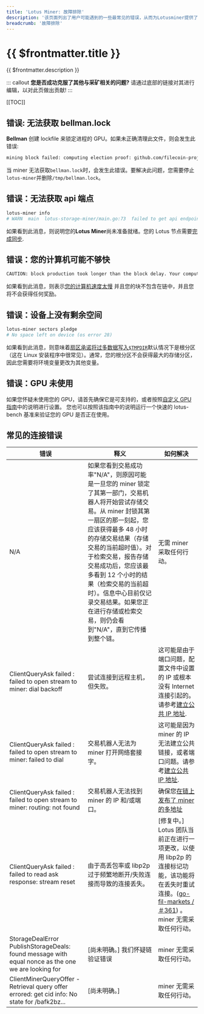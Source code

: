 ```yaml
---
title: 'Lotus Miner: 故障排除'
description: '该页面列出了用户可能遇到的一些最常见的错误，从而为Lotusminer提供了一些故障排除建议。'
breadcrumb: '故障排除'
---
```


# {{ $frontmatter.title }}

{{ $frontmatter.description }}

::: callout
**您是否成功克服了其他与采矿相关的问题?** 请通过底部的链接对其进行编辑，以对此页做出贡献!
:::

[[TOC]]

## 错误: 无法获取 bellman.lock

**Bellman** 创建 lockfile 来锁定进程的 GPU。如果未正确清理此文件，则会发生此错误:

```sh
mining block failed: computing election proof: github.com/filecoin-project/lotus/miner.(*Miner).mineOne
```

当 miner 无法获取`bellman.lock`时，会发生此错误。要解决此问题，您需要停止`lotus-miner`并删除`/tmp/bellman.lock`。

## 错误：无法获取 api 端点

```sh
lotus-miner info
# WARN  main  lotus-storage-miner/main.go:73  failed to get api endpoint: (/Users/user/.lotusminer) %!w(*errors.errorString=&{API not running (no endpoint)}):
```

如果看到此消息，则说明您的**Lotus Miner**尚未准备就绪。您的 Lotus 节点需要[完成同步](../../get-started/lotus/chain.md#checking-sync-status).

## 错误：您的计算机可能不够快

```sh
CAUTION: block production took longer than the block delay. Your computer may not be fast enough to keep up
```

如果看到此消息，则表示[您的计算机速度太慢](../hardware-requirements.md) 并且您的块不包含在链中，并且您将不会获得任何奖励。

## 错误：设备上没有剩余空间

```sh
lotus-miner sectors pledge
# No space left on device (os error 28)
```

如果看到此消息，则意味着[扇区承诺将过多数据写入`$TMPDIR`](sector-pledging.md)默认情况下是根分区（这在 Linux 安装程序中很常见）。通常，您的根分区不会获得最大的存储分区，因此您需要将环境变量更改为其他变量。

## 错误：GPU 未使用

如果您怀疑未使用您的 GPU，请首先确保它是可支持的，或者按照[自定义 GPU 指南](gpus.md)中的说明进行设置。 您也可以按照该指南中的说明运行一个快速的 lotus-bench 基准来验证您的 GPU 是否正在使用。

## 常见的连接错误

| 错误                                                                                               | 释义                                                                                                                                                                                                                                                                                                                                                                                           | 如何解决                                                                                                                                                                                                               |
| -------------------------------------------------------------------------------------------------- | ---------------------------------------------------------------------------------------------------------------------------------------------------------------------------------------------------------------------------------------------------------------------------------------------------------------------------------------------------------------------------------------------- | ---------------------------------------------------------------------------------------------------------------------------------------------------------------------------------------------------------------------- |
| N/A                                                                                                | 如果您看到交易成功率"N/A"，则原因可能是一旦您的 miner 锁定了其第一部门，交易机器人将开始尝试存储交易。从 miner 封锁其第一扇区的那一刻起，您应该获得最多 48 小时的存储交易结果（存储交易的当前超时值）。对于检索交易，报告存储交易成功后，您应该最多看到 12 个小时的结果（检索交易的当前超时）。信息中心目前仅记录交易结果。如果您正在进行存储或检索交易，则仍会看到"N/A"，直到它传播到整个链。 | 无需 miner 采取任何行动。                                                                                                                                                                                              |
| ClientQueryAsk failed : failed to open stream to miner: dial backoff                               | 尝试连接到远程主机，但失败。                                                                                                                                                                                                                                                                                                                                                                   | 这可能是由于端口问题，配置文件中设置的 IP 或根本没有 Internet 连接引起的。请参考[建立公共 IP 地址](https://docs.filecoin.io/mine/connectivity/#establishing-a-public-ip-address).                                      |
| ClientQueryAsk failed : failed to open stream to miner: failed to dial                             | 交易机器人无法为 miner 打开网络套接字。                                                                                                                                                                                                                                                                                                                                                        | 这可能是因为 miner 的 IP 无法建立公共链接，或者端口问题。请参考[建立公共 IP 地址](https://docs.filecoin.io/mine/connectivity/#establishing-a-public-ip-address).                                                       |
| ClientQueryAsk failed : failed to open stream to miner: routing: not found                         | 交易机器人无法找到 miner 的 IP 和/或端口。                                                                                                                                                                                                                                                                                                                                                     | 确保您[在链上发布了 miner 的多地址](./miner-setup.md#publishing-the-miner-addresses)                                                                                                                                   |
| ClientQueryAsk failed : failed to read ask response: stream reset                                  | 由于高丢包率或 libp2p 过于频繁地断开/失败连接而导致的连接丢失。                                                                                                                                                                                                                                                                                                                                | [修复中。] Lotus 团队当前正在进行一项更改，以使用 libp2p 的连接标记功能，该功能将在丢失时重试连接。([go-fil-markets /＃361](https://github.com/filecoin-project/go-fil-markets/issues/361)) 。miner 无需采取任何行动。 |
| StorageDealError PublishStorageDeals: found message with equal nonce as the one we are looking for | [尚未明确。] 我们怀疑链验证错误                                                                                                                                                                                                                                                                                                                                                                | miner 无需采取任何行动。                                                                                                                                                                                               |
| ClientMinerQueryOffer - Retrieval query offer errored: get cid info: No state for /bafk2bz...      | [尚未明确。]                                                                                                                                                                                                                                                                                                                                                                                   | miner 无需采取任何行动。                                                                                                                                                                                               |
